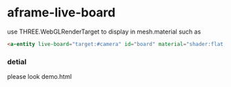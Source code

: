 # aframe-live-board
use THREE.WebGLRenderTarget to display in mesh.material
such as 
```html
<a-entity live-board="target:#camera" id="board" material="shader:flat;" position="0 -8.47 -16.99" rotation="270 0 0" scale="1 1 1" visible="true" geometry="width:5;height:5;primitive:plane"></a-entity>		
```
### detial
please look demo.html
